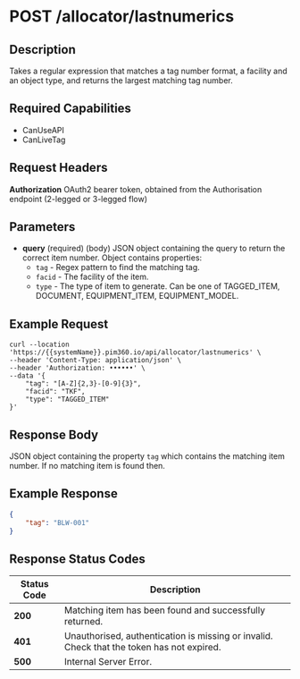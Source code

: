 # POST /allocator/lastnumerics

## Description
Takes a regular expression that matches a tag number format, a facility and an object type, and returns the largest matching tag number.

## Required Capabilities
* CanUseAPI
* CanLiveTag

## Request Headers

**Authorization** OAuth2 bearer token, obtained from the Authorisation endpoint (2-legged or 3-legged flow)

## Parameters
* **query** (required) (body) JSON object containing the query to return the correct item number. Object contains properties: 
    * `tag` - Regex pattern to find the matching tag.
    * `facid` - The facility of the item.
    * `type` - The type of item to generate. Can be one of TAGGED_ITEM, DOCUMENT, EQUIPMENT_ITEM, EQUIPMENT_MODEL.


## Example Request
```
curl --location 'https://{{systemName}}.pim360.io/api/allocator/lastnumerics' \
--header 'Content-Type: application/json' \
--header 'Authorization: ••••••' \
--data '{
    "tag": "[A-Z]{2,3}-[0-9]{3}",
    "facid": "TKF",
    "type": "TAGGED_ITEM"
}'
```

## Response Body
JSON object containing the property `tag` which contains the matching item number. If no matching item is found then.

## Example Response
```JSON
{
    "tag": "BLW-001"
}
```

## Response Status Codes
| Status Code | Description |
| -------- | ------- |
|**200** |Matching item has been found and successfully returned.|
|**401** |Unauthorised, authentication is missing or invalid. Check that the token has not expired.|
|**500** |Internal Server Error.|



